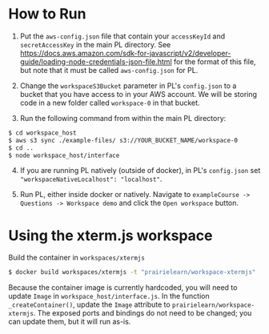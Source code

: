 # How to Run

1. Put the `aws-config.json` file that contain your `accessKeyId` and `secretAccessKey` in the main PL directory. See https://docs.aws.amazon.com/sdk-for-javascript/v2/developer-guide/loading-node-credentials-json-file.html for the format of this file, but note that it must be called `aws-config.json` for PL.

2. Change the `workspaceS3Bucket` parameter in PL's `config.json` to a bucket that you have access to in your AWS account. We will be storing code in a new folder called `workspace-0` in that bucket.

3. Run the following command from within the main PL directory:

```sh
$ cd workspace_host
$ aws s3 sync ./example-files/ s3://YOUR_BUCKET_NAME/workspace-0
$ cd ..
$ node workspace_host/interface
```

4. If you are running PL natively (outside of docker), in PL's `config.json` set `"workspaceNativeLocalhost": "localhost"`.

5. Run PL, either inside docker or natively. Navigate to `exampleCourse -> Questions -> Workspace demo` and click the `Open workspace` button.

# Using the xterm.js workspace

Build the container in `workspaces/xtermjs`

```sh
$ docker build workspaces/xtermjs -t "prairielearn/workspace-xtermjs"
```

Because the container image is currently hardcoded, you will need to update `Image` in `workspace_host/interface.js`.
In the function `_createContainer()`, update the `Image` attribute to `prairielearn/workspace-xtermjs`.
The exposed ports and bindings do not need to be changed; you can update them, but it will run as-is.
